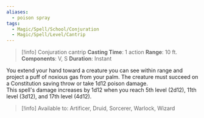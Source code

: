 ```yaml
---
aliases:
  - poison spray
tags:
  - Magic/Spell/School/Conjuration
  - Magic/Spell/Level/Cantrip
---
```

>[!info]
>Conjuration cantrip
>**Casting Time**: 1 action
>**Range**: 10 ft.
>**Components**: V, S
>**Duration**: Instant

You extend your hand toward a creature you can see within range and project a puff of noxious gas from your palm. The creature must succeed on a Constitution saving throw or take 1d12 poison damage.<br>
This spell's damage increases by 1d12 when you reach 5th level (2d12), 11th level (3d12), and 17th level (4d12).<br>
>[!info] Available to:
>Artificer, Druid, Sorcerer, Warlock, Wizard